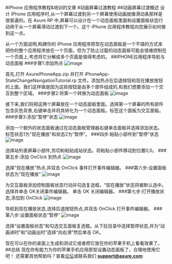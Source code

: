 #iPhone 应用程序教程&培训的文章
#动画屏幕过渡教程
##动画屏幕过渡概述
设计 iPhone 应用程序时,从一个屏幕过渡到另一个屏幕使用动画就像滑动条那样是很普遍的。在 Axure RP 中,屏幕可以设计在一个动态面板里面和设置面板状态行动用于从一个屏幕滑动过渡到下一个。这个 iPhone 应用程序教程向您展示如何做到这一点。

从一个方面说明,构建你的 iPhone 应用程序原型在动态面板是一个不错的方式来把你的整个应用程序放在一个页面。但为了防止过载的动态面板可能会很难控制在一个页面上,考虑将它分解成多个页面是值得考虑的。
##IPHONE应用程序导航与动态面板
###步骤1:添加热点
![image](https://raw.githubusercontent.com/jikexueyuanwiki/axure/master/images/iphone-app-screen-transition-tutorial1.png)

首先,打开  AxureiPhoneApp.zip  并打开 iPhoneApp-StateChangeNavigationTutorial.rp 文件。添加热点在后退按钮和现在播放按钮的上面。我们这样做是因为这些按钮是由多个部件组成的,和我们想要添加一个交互到整个区域。
###步骤2:将第一个转换为动态面板
![image](https://raw.githubusercontent.com/jikexueyuanwiki/axure/master/images/iphone-app-screen-transition-tutorial2.png)

接下来,我们将把这两个屏幕放在一个动态面板里面。选择第一个屏幕的所有部件包含灰色背景,右键单击并将其转化为一个动态面板。标签这个面板为交互面板。
###步骤3:添加"暂停"状态
![image](https://raw.githubusercontent.com/jikexueyuanwiki/axure/master/images/iphone-app-screen-transition-tutorial3.png)

添加一个额外的状态面板通过在动态面板管理器右键单击面板并选择添加状态。
标签状态1为"现在播放"和状态2为“暂停”。
###四步:粘贴小部件到"暂停"状态
![image](https://raw.githubusercontent.com/jikexueyuanwiki/axure/master/images/iphone-app-screen-transition-tutorial4.png)

选择站列表屏幕小部件,剪切和粘贴成站状态。将粘贴小部件移动到位置0,0。
###第五步:添加 OnClick 到热点
![image](https://raw.githubusercontent.com/jikexueyuanwiki/axure/master/images/iphone-app-screen-transition-tutorial5.png)

选择"现在播放"热点,并双击 OnClick 事件打开事件编辑器。
###第六步:设置面板状态为“现在播放”
![image](https://raw.githubusercontent.com/jikexueyuanwiki/axure/master/images/iphone-app-screen-transition-tutorial6.png)

为交互面板添加控制面板状态行动并勾选复选框。“现在播放”状态将被默认选中。选择并单击 OK关闭事件编辑器。
单击 OK 关闭编辑器。
###第七步:打开播放状态,添加到 OnClick
![image](https://raw.githubusercontent.com/jikexueyuanwiki/axure/master/images/iphone-app-screen-transition-tutorial7.png)

导航到现在播放状态,选择后退按钮热点,并双击 OnClick 打开事件编辑器。
###第八步:设置面板状态“暂停”
![image](https://raw.githubusercontent.com/jikexueyuanwiki/axure/master/images/iphone-app-screen-transition-tutorial8.png)

选择“设置面板状态”和勾选交互面板复选框。从下拉目录中选择暂停状态,并为“动画进时”和“动画出时”选择“向右滑”然后单击 OK。 
    
现在可以在你的桌面上生成和测试它或者把它放在你的苹果手机上看看效果了。
##总结
现在你有能力为你的苹果手机应用原型设置动态面板了，合理地使用它吧！    还需要其他帮助吗？查看[论坛](http://www.axure.com/c/forum.php)或联系我们 **support@axure.com**
